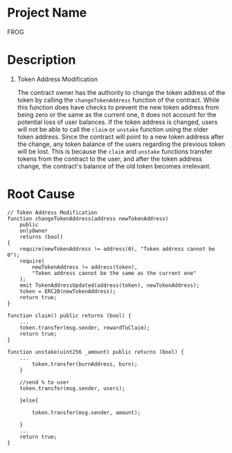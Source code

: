 # Project Name
FROG

# Description
1. Token Address Modification
    
    The contract owner has the authority to change the token address of the token by calling the `changeTokenAddress` function of the contract. While this function does have checks to prevent the new token address from being zero or the same as the current one, it does not account for the potential loss of user balances. If the token address is changed, users will not be able to call the `claim` or `unstake` function using the older token address. Since the contract will point to a new token address after the change, any token balance of the users regarding the previous token will be lost. This is because the `claim` and `unstake` functions transfer tokens from the contract to the user, and after the token address change, the contract's balance of the old token becomes irrelevant.

# Root Cause
```solidity
// Token Address Modification
function changeTokenAddress(address newTokenAddress)
    public
    onlyOwner
    returns (bool)
{
    require(newTokenAddress != address(0), "Token address cannot be 0");
    require(
        newTokenAddress != address(token),
        "Token address cannot be the same as the current one"
    );
    emit TokenAddressUpdated(address(token), newTokenAddress);
    token = ERC20(newTokenAddress);
    return true;
}

function claim() public returns (bool) {
    ...
    token.transfer(msg.sender, rewardToClaim);
    return true;
}    

function unstake(uint256 _amount) public returns (bool) {
    ...
        token.transfer(burnAddress, burn);
    }

    //send % to user
    token.transfer(msg.sender, users);

    }else{

        token.transfer(msg.sender, amount);

    }
    ...
    return true;
}